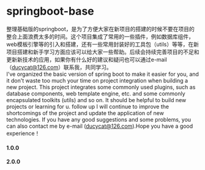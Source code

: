 # springboot-base
整理基础版的springboot，是为了方便大家在新项目的搭建的时候不要在项目的整合上面浪费太多的时间。这个项目集成了常用的一些插件，例如数据库组件，web模板引擎等的引入和搭建，还有一些常用封装好的工具包（utils）等等，在新项目搭建和新手学习方面应该可以给大家一些帮助。后续会持续完善项目的不足和更新新技术的应用，如果你有什么好的建议和疑问也可以通过e-mail（ducycat@126.com）联系我，共同学习。  
I've organized the basic version of spring boot to make it easier for you, and it don't waste too much your time on project integration when building a new project. This project integrates some commonly used plugins, such as database components, web template engine, etc. and some commonly encapsulated toolkits (utils) and so on. It should be helpful to build new projects or learning for u. follow up I will continue to improve the shortcomings of the project and update the application of new technologies. If you have any good suggestions and some problems, you can also contact me by e-mail (ducycat@126.com).Hope you have a good experience！



#### 1.0.0

#### 2.0.0
